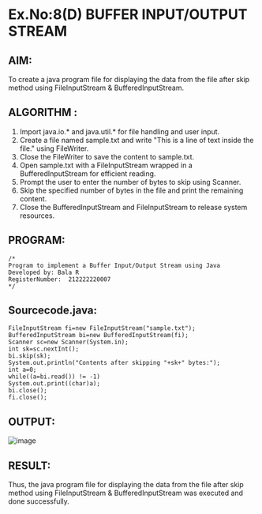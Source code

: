 # Ex.No:8(D) BUFFER INPUT/OUTPUT STREAM

## AIM:
 To create a java program file for displaying the data from the file after skip method using FileInputStream & BufferedInputStream.

## ALGORITHM :
1.	Import java.io.* and java.util.* for file handling and user input.
2.	Create a file named sample.txt and write "This is a line of text inside the file." using FileWriter.
3.	Close the FileWriter to save the content to sample.txt.
4.	Open sample.txt with a FileInputStream wrapped in a BufferedInputStream for efficient reading.
5.	Prompt the user to enter the number of bytes to skip using Scanner.
6.	Skip the specified number of bytes in the file and print the remaining content.
7.	Close the BufferedInputStream and FileInputStream to release system resources.




## PROGRAM:
 ```
/*
Program to implement a Buffer Input/Output Stream using Java
Developed by: Bala R
RegisterNumber:  212222220007
*/
```

## Sourcecode.java:
```
FileInputStream fi=new FileInputStream("sample.txt");
BufferedInputStream bi=new BufferedInputStream(fi);
Scanner sc=new Scanner(System.in);
int sk=sc.nextInt();
bi.skip(sk);
System.out.println("Contents after skipping "+sk+" bytes:");
int a=0;
while((a=bi.read()) != -1)
System.out.print((char)a);
bi.close();
fi.close();
```

## OUTPUT:

![image](https://github.com/user-attachments/assets/9cbbf6f4-ffac-4905-97ab-18fef3f33078)


## RESULT:
Thus, the java program file for displaying the data from the file after skip method using FileInputStream & BufferedInputStream was executed and done successfully.


